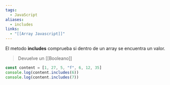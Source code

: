 ```yaml
---
tags:
  - JavaScript
aliases:
  - includes
links:
  - "[[Array Javascript]]"
---
```

El metodo **includes** comprueba si dentro de un array se encuentra un valor.

> Devuelve un [[Booleano]]

```javascript
const content = [1, 27, 5, "f", 6, 12, 35]
console.log(content.includes(6))
console.log(content.includes(7))
```